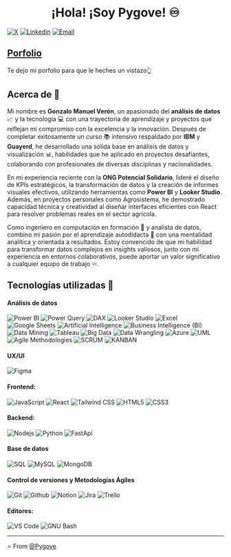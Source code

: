 <h1 align="center">¡Hola! ¡Soy Pygove! ♾️</h1>

[![X](https://img.shields.io/badge/-Twitter-black?style=flat&labelColor=white&logo=x&logoColor=black&link=https://twitter.com/Pygove)](https://twitter.com/Pygove)
[![Linkedin](https://img.shields.io/badge/-LinkedIn-blue?style=flat&logo=Linkedin&logoColor=white&link=www.linkedin.com/in/pygove)](https://www.linkedin.com/in/pygove/)
[![Email](https://img.shields.io/badge/-Email-c14438?style=flat&logo=Gmail&logoColor=white&link=mailto:gonzalo.pygove@gmail.com)](mailto:gonzalo.pygove@gmail.com)

## [Porfolio](https://portfolio-pygove.netlify.app/)
Te dejo mi porfolio para que le heches un vistazo👆

## Acerca de :wave:

Mi nombre es **Gonzalo Manuel Verón**, un apasionado del **análisis de datos** 📈 y la tecnología 💻 con una trayectoria de aprendizaje y proyectos que reflejan mi compromiso con la excelencia y la innovación. Después de completar exitosamente un curso 📚 intensivo respaldado por **IBM** y **Guayerd**, he desarrollado una sólida base en análisis de datos y visualización 📊, habilidades que he aplicado en proyectos desafiantes, colaborando con profesionales de diversas disciplinas y nacionalidades.

En mi experiencia reciente con la **ONG Potencial Solidario**, lideré el diseño de KPIs estratégicos, la transformación de datos y la creación de informes visuales efectivos, utilizando herramientas como **Power BI** y **Looker Studio**. Además, en proyectos personales como Agrosistema, he demostrado capacidad técnica y creatividad al diseñar interfaces eficientes con React para resolver problemas reales en el sector agrícola.

Como ingeniero en computación en formación 📅 y analista de datos, combino mi pasión por el aprendizaje autodidacta 🧠 con una mentalidad analítica y orientada a resultados. Estoy convencido de que mi habilidad para transformar datos complejos en insights valiosos, junto con mi experiencia en entornos colaborativos, puede aportar un valor significativo a cualquier equipo de trabajo ♾️.

## Tecnologías utilizadas 🧠
#### Análisis de datos
![Power BI](https://img.shields.io/badge/-Power%20BI-000000?style=flat&logo=powerbi)
![Power Query](https://img.shields.io/badge/-Power%20Query-000000?style=flat&logo=powerquery)
![DAX](https://img.shields.io/badge/-DAX-000000?style=flat&logo=dax)
![Looker Studio](https://img.shields.io/badge/-Looker%20Studio-000000?style=flat&logo=looker)
![Excel](https://img.shields.io/badge/-Excel-000000?style=flat&logo=excel)
![Google Sheets](https://img.shields.io/badge/-Google%20Sheets-000000?style=flat&logo=sheets)
![Artificial Intelligence](https://img.shields.io/badge/-Artificial%20Intelligence-000000?style=flat&logo=ai)
![Business Intelligence (BI)](https://img.shields.io/badge/-Business%20Intelligence%20(BI)-000000?style=flat&logo=bi)
![Data Mining](https://img.shields.io/badge/-Data%20Mining-000000?style=flat&logo=ai)
![Tableau](https://img.shields.io/badge/-Tableau-000000?style=flat&logo=tableau)
![Big Data](https://img.shields.io/badge/-Big%20Data-000000?style=flat&logo=bigdata)
![Data Wrangling](https://img.shields.io/badge/-Data%20Wrangling-000000?style=flat&logo=bigdata)
![Azure](https://img.shields.io/badge/-Azure-000000?style=flat&logo=azure)
![UML](https://img.shields.io/badge/-UML-000000?style=flat&logo=UML)
![Agile Methodologies](https://img.shields.io/badge/-Agile%20Methodologies-000000?style=flat&logo=ia)
![SCRUM](https://img.shields.io/badge/-SCRUM-000000?style=flat&logo=scrum)
![KANBAN](https://img.shields.io/badge/-KANBAN-000000?style=flat&logo=kanban)

#### UX/UI
![Figma](https://img.shields.io/badge/-Figma-000000?style=flat&logo=figma)

#### Frontend:
![JavaScript](https://img.shields.io/badge/-JavaScript-000000?style=flat&logo=javascript)
![React](https://img.shields.io/badge/-React-000000?style=flat&logo=react)
![Tailwind CSS](https://img.shields.io/badge/-Tailwind%20CSS-000000?style=flat&logo=tailwindcss)
![HTML5](https://img.shields.io/badge/-HTML5-000000?style=flat&logo=html5)
![CSS3](https://img.shields.io/badge/-CSS-000000?style=flat&logo=css3)

#### Backend:
![Nodejs](https://img.shields.io/badge/-Nodejs-000000?style=flat&logo=Nodejs)
![Python](https://img.shields.io/badge/-Python-000000?style=flat&logo=python)
![FastApi](https://img.shields.io/badge/-FastApi-000000?style=flat&logo=fastapi)

#### Base de datos
![SQL](https://img.shields.io/badge/-SQL-000000?style=flat&logo=sql)
![MySQL](https://img.shields.io/badge/-Mysql-000000?style=flat&logo=mysql)
![MongoDB](https://img.shields.io/badge/-MongoDB-000000?style=flat&logo=mongodb)

#### Control de versiones y Metodologías Ágiles
![Git](https://img.shields.io/badge/-Git-000000?style=flat&logo=git)
![Github](https://img.shields.io/badge/-Github-000000?style=flat&logo=github)
![Notion](https://img.shields.io/badge/-Notion-000000?style=flat&logo=notion)
![Jira](https://img.shields.io/badge/-Jira-000000?style=flat&logo=jira)
![Trello](https://img.shields.io/badge/-Trello-000000?style=flat&logo=trello)

#### Editores:
![VS Code](https://img.shields.io/badge/-VS%20Code-000000?style=flat-square&logo=visual-studio-code&logoColor=ffffff)
![GNU Bash](http://img.shields.io/badge/-GNU%20Bash-000000?style=flat-square&logo=gnu-bash&logoColor=ffffff)

<hr/>

:star: From [@Pygove](https://github.com/Pygove)

